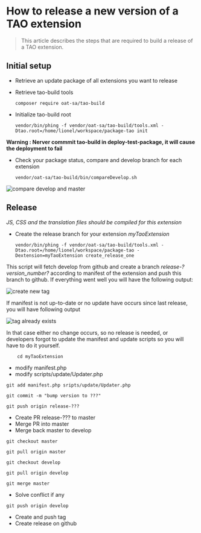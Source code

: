 <!--
-->

# How to release a new version of a TAO extension 

> This article describes the steps that are required to build a release of a TAO extension. 

## Initial setup

 - Retrieve an update package of all extensions you want to release 
 - Retrieve tao-build tools

    `composer require oat-sa/tao-build`
    
 - Initialize tao-build root
 
    `vendor/bin/phing -f vendor/oat-sa/tao-build/tools.xml -Dtao.root=/home/lionel/workspace/package-tao init`

**Warning : Nerver commmit tao-build in deploy-test-package, it will cause the deployment to fail**

 - Check your package status, compare and develop branch for each extension
  
    `vendor/oat-sa/tao-build/bin/compareDevelop.sh`

![compare develop and master](http://s31.postimg.org/5xa728m7v/ezgif_com_gif_maker.gif)

## Release

*JS, CSS and the translation files should be compiled for this extension*

 - Create the release branch for your extension *myTaoExtension*

    `vendor/bin/phing -f vendor/oat-sa/tao-build/tools.xml -Dtao.root=/home/lionel/workspace/package-tao -Dextension=myTaoExtension create_release_one`
    
This script will fetch develop from github and create a branch *release-?version_number?* according to manifest of the extension and push this branch to github. If everything went well you will have the following output:

![create new tag](http://s31.postimg.org/oeikkfkaj/newtag.gif)

If manifest is not up-to-date or no update have occurs since last release, you will have following output

![tag already exists](http://s31.postimg.org/aft66f1iz/tag_exit.gif)

In that case either no change occurs, so no release is needed, or developers forgot to update the manifest and update scripts so you will have to do it yourself.

```
    cd myTaoExtension
```

 - modify manifest.php
 - modify scripts/update/Updater.php

`git add manifest.php sripts/update/Updater.php`

`git commit -m "bump version to ???"`

`git push origin release-???`

 - Create PR release-??? to master
 - Merge PR into master
 - Merge back master to develop

`git checkout master`

`git pull origin master`

`git checkout develop`

`git pull origin develop`

`git merge master`

 - Solve conflict if any

`git push origin develop`

 - Create and push tag
 - Create release on github
